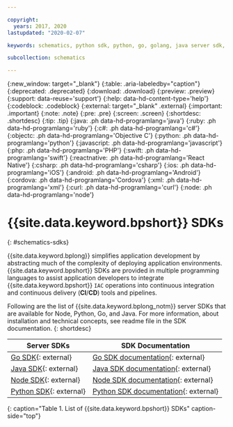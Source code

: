 ```yaml
---

copyright:
  years: 2017, 2020
lastupdated: "2020-02-07"

keywords: schematics, python sdk, python, go, golang, java server sdk, java, go admin sdk, npm, node sdk, integrate sdk, sdk, 

subcollection: schematics

---
```


{:new_window: target="_blank"}
{:table: .aria-labeledby="caption"}
{:deprecated: .deprecated}
{:download: .download}
{:preview: .preview}
{:support: data-reuse='support'}
{:help: data-hd-content-type='help'}
{:codeblock: .codeblock}
{:external: target="_blank" .external}
{:important: .important}
{:note: .note}
{:pre: .pre}
{:screen: .screen}
{:shortdesc: .shortdesc}
{:tip: .tip}
{:java: .ph data-hd-programlang='java'}
{:ruby: .ph data-hd-programlang='ruby'}
{:c#: .ph data-hd-programlang='c#'}
{:objectc: .ph data-hd-programlang='Objective C'}
{:python: .ph data-hd-programlang='python'}
{:javascript: .ph data-hd-programlang='javascript'}
{:php: .ph data-hd-programlang='PHP'}
{:swift: .ph data-hd-programlang='swift'}
{:reactnative: .ph data-hd-programlang='React Native'}
{:csharp: .ph data-hd-programlang='csharp'}
{:ios: .ph data-hd-programlang='iOS'}
{:android: .ph data-hd-programlang='Android'}
{:cordova: .ph data-hd-programlang='Cordova'}
{:xml: .ph data-hd-programlang='xml'}
{:curl: .ph data-hd-programlang='curl'}
{:node: .ph data-hd-programlang='node'}

# {{site.data.keyword.bpshort}} SDKs
{: #schematics-sdks}

{{site.data.keyword.bplong}} simplifies application development by abstracting much of the complexity of deploying application environments. {{site.data.keyword.bpshort}} SDKs are provided in multiple programming languages to assist application developers to integrate {{site.data.keyword.bpshort}} `IAC` operations into continuous integration and continuous delivery (**CI**/**CD**) tools and pipelines.

Following are the list of {{site.data.keyword.bplong_notm}} server SDKs that are available for Node, Python, Go, and Java. For more information, about installation and technical concepts, see readme file in the SDK documentation.
{: shortdesc}

|Server SDKs | SDK Documentation |
|------- |   -------- |
|[Go SDK](https://github.com/IBM/schematics-go-sdk){: external} | [Go SDK documentation](https://github.com/IBM/schematics-go-sdk/blob/main/README.md){: external} |
|[Java SDK](https://github.com/IBM/schematics-java-sdk){: external} | [Java SDK documentation](https://github.com/IBM/schematics-java-sdk/blob/main/README.md){: external} |
|[Node SDK](https://github.com/IBM/schematics-node-sdk){: external} |[Node SDK documentation](https://github.com/IBM/schematics-node-sdk/blob/main/README.md){: external} |
|[Python SDK](https://github.com/IBM/schematics-python-sdk){: external} | [Python SDK documentation](https://github.com/IBM/schematics-python-sdk/blob/main/README.md){: external} |
{: caption="Table 1. List of {{site.data.keyword.bpshort}} SDKs" caption-side="top"}

